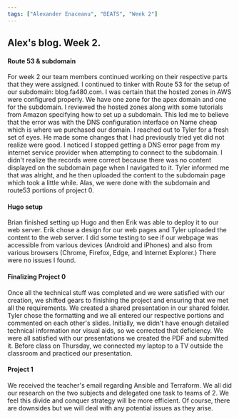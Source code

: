 ```yaml
---
tags: ["Alexander Enaceanu", "BEATS", "Week 2"]
---
```

## Alex's blog. Week 2.
#### Route 53 & subdomain
For week 2 our team members continued working on their respective parts that they were assigned. I continued to tinker with Route 53 for the setup of our subdomain: blog.fa480.com. I was certain that the hosted zones in AWS were configured properly. We have one zone for the apex domain and one for the subdomain. I reviewed the hosted zones along with some tutorials from Amazon specifying how to set up a subdomain. This led me to believe that the error was with the DNS configuration interface on Name cheap which is where we purchased our domain. I reached out to Tyler for a fresh set of eyes. He made some changes that I had previously tried yet did not realize were good.  I noticed I stopped getting a DNS error page from my internet service provider when attempting to connect to the subdomain. I didn't realize the records were correct because there was no content displayed on the subdomain page when I navigated to it. Tyler informed me that was alright, and he then uploaded the content to the subdomain page which took a little while. Alas, we were done with the subdomain and route53 portions of project 0.
#### Hugo setup
Brian finished setting up Hugo and then Erik was able to deploy it to our web server. Erik chose a design for our web pages and Tyler uploaded the content to the web server. I did some testing to see if our webpage was accessible from various devices (Android and iPhones) and also from various browsers (Chrome, Firefox, Edge, and Internet Explorer.) There were no issues I found.
#### Finalizing Project 0
Once all the technical stuff was completed and we were satisfied with our creation, we shifted gears to finishing the project and ensuring that we met all the requirements. We created a shared presentation in our shared folder. Tyler chose the formatting and we all entered our respective portions and commented on each other's slides. Initially, we didn't have enough detailed technical information nor visual aids, so we corrected that deficiency. We were all satisfied with our presentations we created the PDF and submitted it. Before class on Thursday, we connected my laptop to a TV outside the classroom and practiced our presentation.
#### Project 1
We received the teacher's email regarding Ansible and Terraform. We all did our research on the two subjects and delegated one task to teams of 2. We feel this divide and conquer strategy will be more efficient. Of course, there are downsides but we will deal with any potential issues as they arise.
